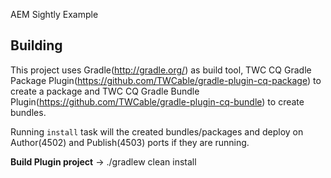 AEM Sightly Example


Building
--------

This project uses Gradle(http://gradle.org/) as build tool, TWC CQ Gradle Package Plugin(https://github.com/TWCable/gradle-plugin-cq-package) to create a package and TWC CQ Gradle Bundle Plugin(https://github.com/TWCable/gradle-plugin-cq-bundle) to create bundles.

Running `install` task will the created bundles/packages and deploy on Author(4502) and Publish(4503) ports if they are running.

**Build Plugin project**
-> ./gradlew clean install

